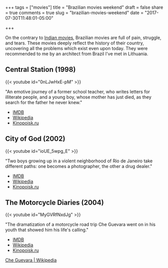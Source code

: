 +++
tags = ["movies"]
title = "Brazilian movies weekend"
draft = false
share = true
comments = true
slug = "brazilian-movies-weekend"
date = "2017-07-30T11:48:01-05:00"

+++

On the contrary to [Indian
movies](/2017/06/indian-movies-weekend/), Brazilian
movies are full of pain, struggle, and tears. These movies deeply reflect the
history of their country, uncovering all the problems which exist even upon
today. They were recommended to me by an architect from Brazil I've met in
Lithuania.

## Central Station (1998)

{{< youtube id="0nLJwHxE-pM" >}}

"An emotive journey of a former school teacher, who writes letters for
illiterate people, and a young boy, whose mother has just died, as they search
for the father he never knew."

* [IMDB](http://www.imdb.com/title/tt0140888/)
* [Wikipedia](https://en.wikipedia.org/wiki/Central_Station_(film))
* [Kinopoisk.ru](https://www.kinopoisk.ru/film/7749/)

## City of God (2002)

{{< youtube id="ioUE_5wpg_E" >}}

"Two boys growing up in a violent neighborhood of Rio de Janeiro take different
paths: one becomes a photographer, the other a drug dealer."

* [IMDB](http://www.imdb.com/title/tt0317248/)
* [Wikipedia](https://en.wikipedia.org/wiki/City_of_God_(2002_film))
* [Kinopoisk.ru](https://www.kinopoisk.ru/film/439/)

## The Motorcycle Diaries (2004)

{{< youtube id="MyGVRfNxdJg" >}}

"The dramatization of a motorcycle road trip Che Guevara went on in his youth that showed him his life's calling."

* [IMDB](http://www.imdb.com/title/tt0318462/)
* [Wikipedia](https://en.wikipedia.org/wiki/The_Motorcycle_Diaries_(film))
* [Kinopoisk.ru](https://www.kinopoisk.ru/film/13981/)

[Che Guevara | Wikipedia](https://en.wikipedia.org/wiki/Che_Guevara)
